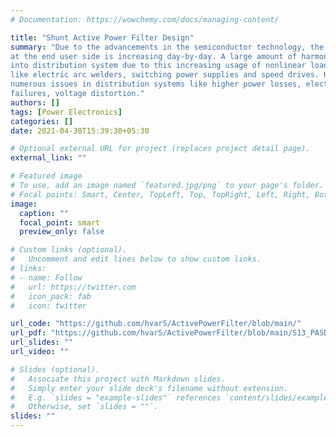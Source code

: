 ```yaml
---
# Documentation: https://wowchemy.com/docs/managing-content/

title: "Shunt Active Power Filter Design"
summary: "Due to the advancements in the semiconductor technology, the usage of power electronics devices
at the end user side is increasing day-by-day. A large amount of harmonic current gets injected
into distribution system due to this increasing usage of nonlinear loads and power electronic devices
like electric arc welders, switching power supplies and speed drives. Harmonic currents lead to
numerous issues in distribution systems like higher power losses, electronic equipment operational
failures, voltage distortion."
authors: []
tags: [Power Electronics]
categories: []
date: 2021-04-30T15:39:30+05:30

# Optional external URL for project (replaces project detail page).
external_link: ""

# Featured image
# To use, add an image named `featured.jpg/png` to your page's folder.
# Focal points: Smart, Center, TopLeft, Top, TopRight, Left, Right, BottomLeft, Bottom, BottomRight.
image:
  caption: ""
  focal_point: smart
  preview_only: false

# Custom links (optional).
#   Uncomment and edit lines below to show custom links.
# links:
# - name: Follow
#   url: https://twitter.com
#   icon_pack: fab
#   icon: twitter

url_code: "https://github.com/hvarS/ActivePowerFilter/blob/main/"
url_pdf: "https://github.com/hvarS/ActivePowerFilter/blob/main/S13_PASD_as3.pdf"
url_slides: ""
url_video: ""

# Slides (optional).
#   Associate this project with Markdown slides.
#   Simply enter your slide deck's filename without extension.
#   E.g. `slides = "example-slides"` references `content/slides/example-slides.md`.
#   Otherwise, set `slides = ""`.
slides: ""
---
```

